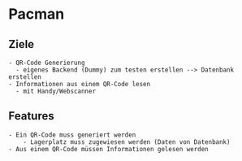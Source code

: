 # Pacman

## Ziele
    - QR-Code Generierung
      - eigenes Backend (Dummy) zum testen erstellen --> Datenbank erstellen
    - Informationen aus einem QR-Code lesen
      - mit Handy/Webscanner
    

## Features
    - Ein QR-Code muss generiert werden
        - Lagerplatz muss zugewiesen werden (Daten von Datenbank)
    - Aus einem QR-Code müssen Informationen gelesen werden
